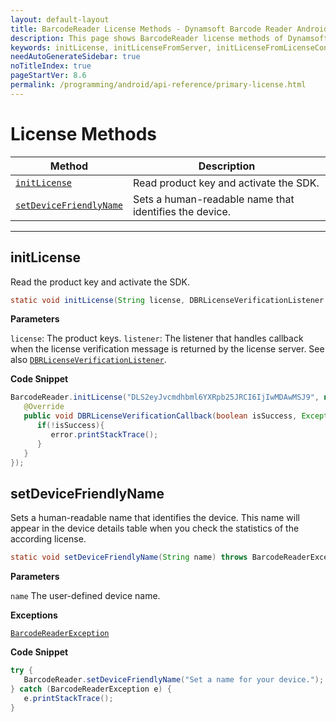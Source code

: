 ```yaml
---
layout: default-layout
title: BarcodeReader License Methods - Dynamsoft Barcode Reader Android API Reference
description: This page shows BarcodeReader license methods of Dynamsoft Barcode Reader for Android SDK.
keywords: initLicense, initLicenseFromServer, initLicenseFromLicenseContent, outputLicenseToString, license methods, BarcodeReader, api reference, android
needAutoGenerateSidebar: true
noTitleIndex: true
pageStartVer: 8.6
permalink: /programming/android/api-reference/primary-license.html
---
```



# License Methods

  | Method               | Description |
  |----------------------|-------------|
  | [`initLicense`](#initlicense) | Read product key and activate the SDK. |
  | [`setDeviceFriendlyName`](#setdevicefriendlyname) | Sets a human-readable name that identifies the device. |

  ---

## initLicense

Read the product key and activate the SDK.

```java
static void initLicense(String license, DBRLicenseVerificationListener listener)
```

**Parameters**

`license`: The product keys.
`listener`: The listener that handles callback when the license verification message is returned by the license server. See also [`DBRLicenseVerificationListener`](interface-dbrlicenseverificationlistener.html).

**Code Snippet**

```java
BarcodeReader.initLicense("DLS2eyJvcmdhbml6YXRpb25JRCI6IjIwMDAwMSJ9", new DBRLicenseVerificationListener() {
   @Override
   public void DBRLicenseVerificationCallback(boolean isSuccess, Exception error) {
      if(!isSuccess){
         error.printStackTrace();
      }
   }
});
```

## setDeviceFriendlyName

Sets a human-readable name that identifies the device. This name will appear in the device details table when you check the statistics of the according license.

```java
static void setDeviceFriendlyName(String name) throws BarcodeReaderException
```

**Parameters**

`name` The user-defined device name.  

**Exceptions**

[`BarcodeReaderException`](auxiliary-BarcodeReaderException.html)

**Code Snippet**

```java
try {
   BarcodeReader.setDeviceFriendlyName("Set a name for your device.");
} catch (BarcodeReaderException e) {
   e.printStackTrace();
}
```
